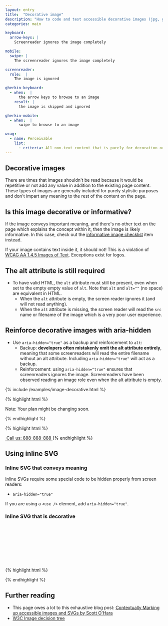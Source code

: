 ```yaml
---
layout: entry
title:  "Decorative image"
description: "How to code and test accessible decorative images (jpg, gif, png, svg)"
categories: main

keyboard:
  arrow-keys: |
    Screenreader ignores the image completely

mobile:
  swipe: |
    The screenreader ignores the image completely

screenreader:
  role:  |
    The image is ignored

gherkin-keyboard: 
  - when:  |
      the arrow keys to browse to an image
    result: |
      the image is skipped and ignored

gherkin-mobile:
  - when:  |
      swipe to browse to an image

wcag:
  - name: Perceivable
    list:
      - criteria: All non-text content that is purely for decoration or which repeats existing on-screen text nearby should be ignored and skipped over by screenreaders.
---
```


## Decorative images

There are times that images shouldn't be read because it would be repetitive or not add any value in addition to the existing page content. These types of images are generally included for purely stylistic purposes and don't impart any meaning to the rest of the content on the page.

## Is this image decorative or informative?
If the image conveys important meaning, and there's no other text on the page which explains the concept within it, then the image is likely informative. In this case, check out the [informative image checklist](/checklist-web/image) item instead. 

If your image contains text inside it, it should not! This is a violation of [WCAG AA 1.4.5 Images of Text](https://www.w3.org/WAI/WCAG21/Understanding/images-of-text.html). Exceptions exist for logos.

## The alt attribute is still required

- To have valid HTML, the `alt` attribute must still be present, even when set to the empty empty value of `alt`. Note that `alt` and `alt=""` (no space) are equivalent in HTML.
  - When the `alt` attribute is empty, the screen reader ignores it (and will not read anything).
  - When the `alt` attribute is missing, the screen reader will read the `src` name or filename of the image which is a very poor user experience.

## Reinforce decorative images with aria-hidden

- Use `aria-hidden="true"` as a backup and reinforcement to `alt`:
  - Backup: **developers often mistakenly omit the alt attribute entirely**, meaning that some screenreaders will read the entire filename without an alt attribute. Including `aria-hidden="true"` will act as a backup.
  - Reinforcement: using `aria-hidden="true"` ensures that screenreaders ignores the image. Screenreaders have been observed reading an image role even when the alt attribute is empty.

{% include /examples/image-decorative.html %}

{% highlight html %}
<img src="/info-icon.png" aria-hidden="true" alt />
<p>Note: Your plan might be changing soon.</p>
{% endhighlight %}

{% highlight html %}
<a href="tel:8888888888">
  <!-- The phone icon would be repetitive in this case and should be hidden -->
  <img src="/phone-icon.png" aria-hidden="true" alt />
  Call us: 888-888-888
</a>
{% endhighlight %}

## Using inline SVG

### Inline SVG that conveys meaning

Inline SVGs require some special code to be hidden properly from screen readers:
- `aria-hidden="true"`

If you are using a `<use />` element, add `aria-hidden="true"`.

### Inline SVG that is decorative
{% highlight html %}
<svg aria-hidden="true" focusable="false">
  <use href="#svg-id" aria-hidden="true" />
  <!-- if not using <use> then the child elements 
       of the inline SVG would go here -->
</svg>
{% endhighlight %}

## Further reading
- This page owes a lot to this exhaustive blog post: [Contextually Marking up accessible images and SVGs by Scott O'Hara](https://www.scottohara.me/blog/2019/05/22/contextual-images-svgs-and-a11y.html)
- [W3C Image decision tree](https://www.w3.org/WAI/tutorials/images/decision-tree/)
